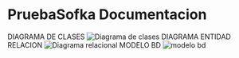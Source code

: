 # PruebaSofka Documentacion
DIAGRAMA DE CLASES
![Diagrama de clases](https://user-images.githubusercontent.com/104689252/212479665-45e363f2-ab7f-40d6-aaa6-791f15ac9f7a.png)
DIAGRAMA ENTIDAD RELACION
![Diagrama relacional](https://user-images.githubusercontent.com/104689252/212479666-5bcb639f-cf3b-4fb8-b326-c4431968b27f.png)
MODELO BD
![modelo bd](https://user-images.githubusercontent.com/104689252/212479667-bb8ca63b-0cee-4832-bd12-3c4d7e9985d6.png)
